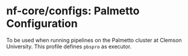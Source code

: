 # nf-core/configs: Palmetto Configuration

To be used when running pipelines on the Palmetto cluster at Clemson University. This profile defines `pbspro` as executor.
